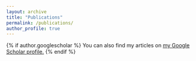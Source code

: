 ```yaml
---
layout: archive
title: "Publications"
permalink: /publications/
author_profile: true
---
```


{% if author.googlescholar %}
  You can also find my articles on <u><a href="{{[author.googlescholar](https://scholar.google.com/citations?user=T6FpaqMAAAAJ&hl=en)https://scholar.google.com/citations?user=T6FpaqMAAAAJ&hl=en}}">my Google Scholar profile</a>.</u>
{% endif %}


